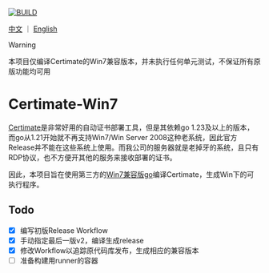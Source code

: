 [![BUILD](https://github.com/SilenWang/certimate_win7/actions/workflows/build.yaml/badge.svg?event=schedule)](https://github.com/SilenWang/certimate_win7/actions/workflows/build.yaml)

[中文](README.md) ｜ [English](README_EN.md)

> [!WARNING]
> 本项目仅编译Certimate的Win7兼容版本，并未执行任何单元测试，不保证所有原版功能均可用

# Certimate-Win7

[Certimate](https://github.com/usual2970/certimate)是非常好用的自动证书部署工具，但是其依赖go 1.23及以上的版本，而go从1.21开始就不再支持Win7/Win Server 2008这种老系统，因此官方Release并不能在这些系统上使用。而我公司的服务器就是老掉牙的系统，且只有RDP协议，也不方便开其他的服务来接收部署的证书。

因此，本项目旨在使用第三方的[Win7兼容版go](https://github.com/XTLS/go-win7)编译Certimate，生成Win下的可执行程序。

## Todo

- [x] 编写初版Release Workflow
- [x] 手动指定最后一版v2，编译生成release
- [x] 修改Workflow以追踪原代码库发布，生成相应的兼容版本
- [ ] 准备构建用runner的容器